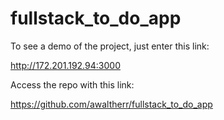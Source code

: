 # fullstack_to_do_app

To see a demo of the project, just enter this link:

http://172.201.192.94:3000

Access the repo with this link:

https://github.com/awaltherr/fullstack_to_do_app
